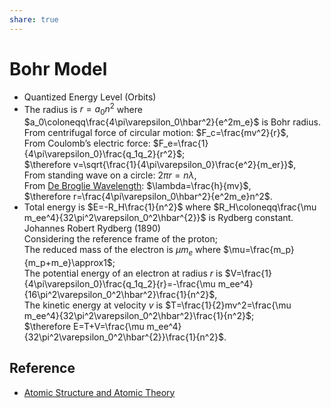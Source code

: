 ```yaml
---  
share: true  
---  
```

# Bohr Model  
  
- Quantized Energy Level (Orbits)  
- The radius is $r=a_0n^2$ where $a_0\coloneqq\frac{4\pi\varepsilon_0\hbar^2}{e^2m_e}$ is Bohr radius.    
  From centrifugal force of circular motion: $F_c=\frac{mv^2}{r}$,    
  From Coulomb’s electric force: $F_e=\frac{1}{4\pi\varepsilon_0}\frac{q_1q_2}{r^2}$;    
  $\therefore v=\sqrt{\frac{1}{4\pi\varepsilon_0}\frac{e^2}{m_er}}$,    
  From standing wave on a circle: $2\pi r=n\lambda$,    
  From [De Broglie Wavelength](De%20Broglie%20Wavelength.md#): $\lambda=\frac{h}{mv}$,    
   $\therefore r=\frac{4\pi\varepsilon_0\hbar^2}{e^2m_e}n^2$.  
- Total energy is $E=-R_H\frac{1}{n^2}$ where $R_H\coloneqq\frac{\mu m_ee^4}{32\pi^2\varepsilon_0^2\hbar^{2}}$ is Rydberg constant.    
  Johannes Robert Rydberg (1890)    
  Considering the reference frame of the proton;    
  The reduced mass of the electron is $\mu m_{e}$ where $\mu=\frac{m_p}{m_p+m_e}\approx1$;    
  The potential energy of an electron at radius $r$ is $V=\frac{1}{4\pi\varepsilon_0}\frac{q_1q_2}{r}=-\frac{\mu m_ee^4}{16\pi^2\varepsilon_0^2\hbar^2}\frac{1}{n^2}$,    
  The kinetic energy at velocity $v$ is $T=\frac{1}{2}mv^2=\frac{\mu m_ee^4}{32\pi^2\varepsilon_0^2\hbar^2}\frac{1}{n^2}$;    
  $\therefore E=T+V=\frac{\mu m_ee^4}{32\pi^2\varepsilon_0^2\hbar^{2}}\frac{1}{n^2}$.  
  
## Reference  
  
- [Atomic Structure and Atomic Theory](Atomic%20Structure%20and%20Atomic%20Theory.md#)  
